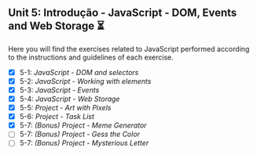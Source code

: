 ## Unit 5: Introdução - JavaScript - DOM, Events and Web Storage :hourglass_flowing_sand:

Here you will find the exercises related to JavaScript performed according to the instructions and guidelines of each exercise.

- [X] 5-1: _JavaScript - DOM and selectors_
- [X] 5-2: _JavaScript - Working with elements_
- [X] 5-3: _JavaScript - Events_
- [X] 5-4: _JavaScript - Web Storage_
- [X] 5-5: _Project - Art with Pixels_
- [X] 5-6: _Project - Task List_
- [X] 5-7: _(Bonus) Project - Meme Generator_
- [ ] 5-7: _(Bonus) Project - Gess the Color_
- [ ] 5-7: _(Bonus) Project - Mysterious Letter_
